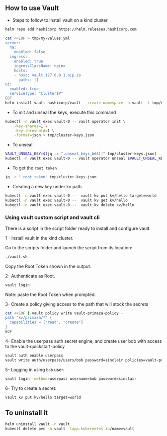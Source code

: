## How to use Vault

- Steps to follow to install vault on a kind cluster
```bash
helm repo add hashicorp https://helm.releases.hashicorp.com

cat <<EOF > tmp/my-values.yml
server:
  ha:
    enabled: false
  ingress:
    enabled: true
    ingressClassName: nginx    
    hosts:
    - host: vault.127.0.0.1.nip.io
      paths: []
ui:
  enabled: true
  serviceType: "ClusterIP"
EOF
helm install vault hashicorp/vault --create-namespace -n vault -f tmp/my-values.yml
```
- To init and unseal the keys, execute this command
```bash
kubectl -n vault exec vault-0 -- vault operator init \
    -key-shares=1 \
    -key-threshold=1 \
    -format=json > tmp/cluster-keys.json
```
- To unseal
```bash
VAULT_UNSEAL_KEY=$(jq -r ".unseal_keys_b64[]" tmp/cluster-keys.json)
kubectl -n vault exec vault-0 -- vault operator unseal $VAULT_UNSEAL_KEY
```
- To get the `root token`
```bash
jq -r ".root_token" tmp/cluster-keys.json
```
- Creating a new key under kv path
```bash
kubectl -n vault exec vault-0 --  vault kv put kv/hello target=world
kubectl -n vault exec vault-0 --  vault kv get kv/hello
kubectl -n vault exec vault-0 --  vault kv delete kv/hello
```


### Using vault custom script and vault cli

There is a script in the script folder ready to install and configure vault.

1 - Install vault in the kind cluster.

Go to the scripts folder and launch the script from its location:
````bash
./vault.sh
````

Copy the Root Token shown in the output.

2- Authenticate as Root.
````bash
vault login
````
Note: paste the Root Token when prompted.


3- Create a policy giving access to the path that will stock the secrets
```bash
cat <<EOF | vault policy write vault-primaza-policy -                                                                                                                  ✔  13:07:05
path "kv/primaza/*" {
  capabilities = ["read", "create"]
}
EOF
```

4- Enable the userpass auth secret engine, and create user bob with access to the vault-quickstart-policy
````bash
vault auth enable userpass
vault write auth/userpass/users/bob password=sinclair policies=vault-primaza-policy
````

5- Logging in using `bob` user:

```bash
vault login -method=userpass username=bob password=sinclair
```

6- Try to create a secret:

```bash
vault kv put kv/hello target=world
```

## To uninstall it
```bash
helm uninstall vault -n vault
kubectl delete pvc -n vault -lapp.kubernetes.io/name=vault
```